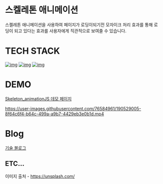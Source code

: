 # 스켈레톤 애니메이션

스켈레톤 애니메이션을 사용하여 페이지가 로딩이되기전 모자이크 처리 효과를 통해 로딩이 되고 있다는 효과를 사용자에게 직관적으로 보여줄 수 있습니다.

# TECH STACK

[![img](https://camo.githubusercontent.com/1a2432fe733ac4772ad5036bd3f66738d9a9c4471bba0617c8ea93c34d54102a/68747470733a2f2f696d672e736869656c64732e696f2f62616467652f48544d4c352d4533344632363f7374796c653d666c61742d737175617265266c6f676f3d48544d4c35266c6f676f436f6c6f723d7768697465)](https://camo.githubusercontent.com/1a2432fe733ac4772ad5036bd3f66738d9a9c4471bba0617c8ea93c34d54102a/68747470733a2f2f696d672e736869656c64732e696f2f62616467652f48544d4c352d4533344632363f7374796c653d666c61742d737175617265266c6f676f3d48544d4c35266c6f676f436f6c6f723d7768697465) [![img](https://camo.githubusercontent.com/c9bb78d3bce7cdaaaaecc956736c1f2cf629065a8d02e5fbd6825efa409718d2/68747470733a2f2f696d672e736869656c64732e696f2f62616467652f435353332d3135373242363f7374796c653d666c61742d737175617265266c6f676f3d63737333266c6f676f436f6c6f723d7768697465)](https://camo.githubusercontent.com/c9bb78d3bce7cdaaaaecc956736c1f2cf629065a8d02e5fbd6825efa409718d2/68747470733a2f2f696d672e736869656c64732e696f2f62616467652f435353332d3135373242363f7374796c653d666c61742d737175617265266c6f676f3d63737333266c6f676f436f6c6f723d7768697465) [![img](https://camo.githubusercontent.com/11ef1cd6ae51b919aec2f830f828c58978217faeb5764967d485e9cf2e4e4a3c/68747470733a2f2f696d672e736869656c64732e696f2f62616467652f6a61766173637269707428455336292d4637444631453f7374796c653d666c61742d737175617265266c6f676f3d6a617661736372697074266c6f676f436f6c6f723d626c61636b)](https://camo.githubusercontent.com/11ef1cd6ae51b919aec2f830f828c58978217faeb5764967d485e9cf2e4e4a3c/68747470733a2f2f696d672e736869656c64732e696f2f62616467652f6a61766173637269707428455336292d4637444631453f7374796c653d666c61742d737175617265266c6f676f3d6a617661736372697074266c6f676f436f6c6f723d626c61636b)

# DEMO

[Skeleton_animationJS 데모 페이지](https://skeleton-animation-js.netlify.app/)


https://user-images.githubusercontent.com/76584961/190529005-8f64c6f4-b64c-499a-a9b7-4429eb3e0b1d.mp4

# Blog
[기술 블로그](https://seons-dev.tistory.com)

## ETC...
이미지 출처 - https://unsplash.com/

